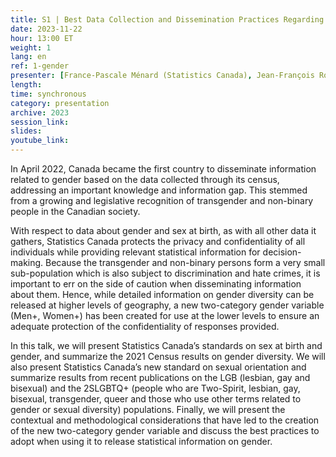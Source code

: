 ```yaml
---
title: S1 | Best Data Collection and Dissemination Practices Regarding Gender and Sexual Diversity
date: 2023-11-22
hour: 13:00 ET
weight: 1
lang: en
ref: 1-gender
presenter: [France-Pascale Ménard (Statistics Canada), Jean-François Roy (Statistics Canada), Claude Girard (Statistics Canada)]
length:
time: synchronous
category: presentation
archive: 2023
session_link:
slides:
youtube_link:
---
```

In April 2022, Canada became the first country to disseminate information related to gender based on the data collected through its census, addressing an important knowledge and information gap. This stemmed from a growing and legislative recognition of transgender and non-binary people in the Canadian society. <!--more-->

With respect to data about gender and sex at birth, as with all other data it gathers, Statistics Canada protects the privacy and confidentiality of all individuals while providing relevant statistical information for decision-making. Because the transgender and non-binary persons form a very small sub-population which is also subject to discrimination and hate crimes, it is important to err on the side of caution when disseminating information about them. Hence, while detailed information on gender diversity can be released at higher levels of geography, a new two-category gender variable (Men+, Women+) has been created for use at the lower levels to ensure an adequate protection of the confidentiality of responses provided.

In this talk, we will present Statistics Canada’s standards on sex at birth and gender, and summarize the 2021 Census results on gender diversity. We will also present Statistics Canada’s new standard on sexual orientation and summarize results from recent publications on the LGB (lesbian, gay and bisexual) and the 2SLGBTQ+ (people who are Two-Spirit, lesbian, gay, bisexual, transgender, queer and those who use other terms related to gender or sexual diversity) populations. Finally, we will present the contextual and methodological considerations that have led to the creation of the new two-category gender variable and discuss the best practices to adopt when using it to release statistical information on gender.
